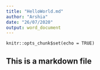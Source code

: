 ```yaml
---
title: "HelloWorld.md"
author: "Arshia"
date: "26/07/2020"
output: word_document
---
```


```{r setup, include=FALSE}
knitr::opts_chunk$set(echo = TRUE)
```

## This is a markdown file



